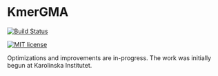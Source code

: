 # KmerGMA

[![Build Status](https://github.com/Qile0317/KmerGMA.jl/actions/workflows/CI.yml/badge.svg?branch=master)](https://github.com/Qile0317/KmerGMA.jl/actions/workflows/CI.yml?query=branch%3Amaster)

[![MIT license](https://img.shields.io/badge/license-MIT-green.svg)](https://github.com/Qile0317/LICENSE)

Optimizations and improvements are in-progress. The work was initially begun at Karolinska Institutet.
